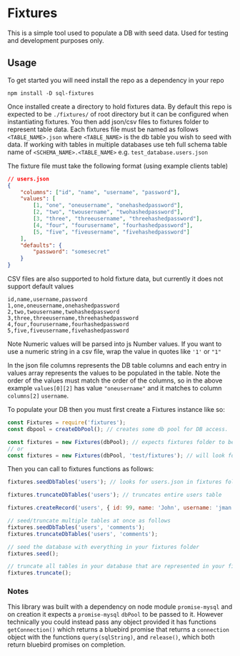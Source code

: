 # Fixtures

This is a simple tool used to populate a DB with seed data. Used for testing and development purposes only.

## Usage

To get started you will need install the repo as a dependency in your repo

```
npm install -D sql-fixtures
```

Once installed create a directory to hold fixtures data. By default this repo is expected to be `./fixtures/` of root directory but it can be configured when instantiating fixtures. You then add json/csv files to fixtures folder to represent table data. Each fixtures file must be named as follows `<TABLE_NAME>.json` where `<TABLE_NAME>` is the db table you wish to seed with data. If working with tables in multiple databases use teh full schema table name of `<SCHEMA_NAME>.<TABLE_NAME>` e.g. `test_database.users.json`

The fixture file must take the following format (using example clients table)
```json
// users.json
{
    "columns": ["id", "name", "username", "password"],
    "values": [
        [1, "one", "oneusername", "onehashedpassword"],
        [2, "two", "twousername", "twohashedpassword"],
        [3, "three", "threeusername", "threehashedpassword"],
        [4, "four", "fourusername", "fourhashedpassword"],
        [5, "five", "fiveusername", "fivehashedpassword"]
    ],
    "defaults": {
        "password": "somesecret"
    }
}
```
CSV files are also supported to hold fixture data, but currently it does not support default values
```csv
id,name,username,password
1,one,oneusername,onehashedpassword
2,two,twousername,twohashedpassword
3,three,threeusername,threehashedpassword
4,four,fourusername,fourhashedpassword
5,five,fiveusername,fivehashedpassword
```
Note Numeric values will be parsed into js Number values. If you want to use a numeric string in a csv file, wrap the value in quotes like `'1'` or `"1"`

In the json file columns represents the DB table columns and each entry in values array represents the values to be populated in the table. Note the order of the values must match the order of the columns, so in the above example `values[0][2]` has value `"oneusername"` and it matches to column `columns[2]` `username`. 

To populate your DB then you must first create a Fixtures instance like so:

```javascript
const Fixtures = require('fixtures');
const dbpool = createDbPool(); // creates some db pool for DB access.

const fixtures = new Fixtures(dbPool); // expects fixtures folder to be ./fixtures
// or
const fixtures = new Fixtures(dbPool, 'test/fixtures'); // will look for seed data in test/fixtures/ folder
```

Then you can call to fixtures functions as follows:
```javascript
fixtures.seedDbTables('users'); // looks for users.json in fixtures folder and will populate users table with all values

fixtures.truncateDbTables('users'); // truncates entire users table

fixtures.createRecord('users', { id: 99, name: 'John', username: 'jman' }); // creates user record in users table with valus given, takes default value for password as defined in users.json example above

// seed/truncate multiple tables at once as follows
fixtures.seedDbTables('users', 'comments');
fixtures.truncateDbTables('users', 'comments');

// seed the database with everything in your fixtures folder
fixtures.seed();

// truncate all tables in your database that are represented in your fixtures folder
fixtures.truncate();
```

### Notes

This library was built with a dependency on node module `promise-mysql` and on creation it expects a `promise-mysql` `dbPool` to be passed to it. However technically you could instead pass any object provided it has functions `getConnection()` which returns a bluebird promise that returns a `connection` object with the functions `query(sqlString)`, and `release()`, which both return bluebird promises on completion.